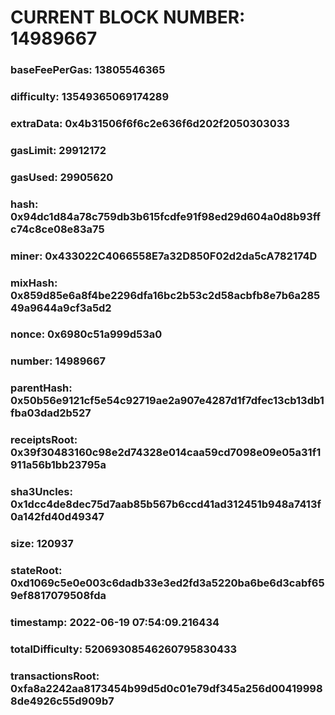 # CURRENT BLOCK NUMBER: 14989667

### baseFeePerGas: 13805546365
### difficulty: 13549365069174289
### extraData: 0x4b31506f6f6c2e636f6d202f2050303033
### gasLimit: 29912172
### gasUsed: 29905620
### hash: 0x94dc1d84a78c759db3b615fcdfe91f98ed29d604a0d8b93ffc74c8ce08e83a75
### miner: 0x433022C4066558E7a32D850F02d2da5cA782174D
### mixHash: 0x859d85e6a8f4be2296dfa16bc2b53c2d58acbfb8e7b6a28549a9644a9cf3a5d2
### nonce: 0x6980c51a999d53a0
### number: 14989667
### parentHash: 0x50b56e9121cf5e54c92719ae2a907e4287d1f7dfec13cb13db1fba03dad2b527
### receiptsRoot: 0x39f30483160c98e2d74328e014caa59cd7098e09e05a31f1911a56b1bb23795a
### sha3Uncles: 0x1dcc4de8dec75d7aab85b567b6ccd41ad312451b948a7413f0a142fd40d49347
### size: 120937
### stateRoot: 0xd1069c5e0e003c6dadb33e3ed2fd3a5220ba6be6d3cabf659ef8817079508fda
### timestamp: 2022-06-19 07:54:09.216434
### totalDifficulty: 52069308546260795830433
### transactionsRoot: 0xfa8a2242aa8173454b99d5d0c01e79df345a256d004199988de4926c55d909b7
